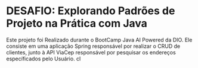 # DESAFIO: Explorando Padrões de Projeto na Prática com Java

Este projeto foi Realizado durante o BootCamp Java AI Powered da DIO. Ele consiste em uma aplicação Spring responsável por realizar o CRUD de clientes, junto à API ViaCep responsável por pesquisar os endereços específicados pelo Usuário.
cl
